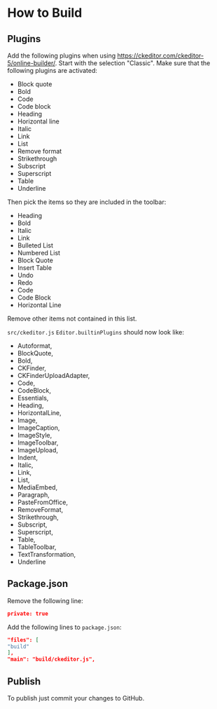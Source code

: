 # How to Build

## Plugins

Add the following plugins when using https://ckeditor.com/ckeditor-5/online-builder/.
Start with the selection "Classic". Make sure that the following plugins are activated:
- Block quote
- Bold
- Code
- Code block
- Heading
- Horizontal line
- Italic
- Link
- List
- Remove format
- Strikethrough
- Subscript
- Superscript
- Table
- Underline

Then pick the items so they are included in the toolbar:
- Heading
- Bold
- Italic
- Link
- Bulleted List
- Numbered List
- Block Quote
- Insert Table
- Undo
- Redo  
- Code
- Code Block
- Horizontal Line

Remove other items not contained in this list.
	
`src/ckeditor.js` `Editor.builtinPlugins` should now look like:	
- Autoformat,
- BlockQuote,
- Bold,
- CKFinder,
- CKFinderUploadAdapter,
- Code,
- CodeBlock,
- Essentials,
- Heading,
- HorizontalLine,
- Image,
- ImageCaption,
- ImageStyle,
- ImageToolbar,
- ImageUpload,
- Indent,
- Italic,
- Link,
- List,
- MediaEmbed,
- Paragraph,
- PasteFromOffice,
- RemoveFormat,
- Strikethrough,
- Subscript,
- Superscript,
- Table,
- TableToolbar,
- TextTransformation,
- Underline
	
## Package.json
    
Remove the following line:
```json
private: true
```

Add the following lines to `package.json`:
```json
"files": [
"build"
],
"main": "build/ckeditor.js",
```  

## Publish

To publish just commit your changes to GitHub.
